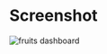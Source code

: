 # Screenshot
![fruits dashboard](https://github.com/WahyuAgungBudiyanto/VISPRO_WaterPark/blob/06cc03d864d0814f62e8e8675ece444ca1e79a8b/img/ezgif.com-gif-maker.gif)
